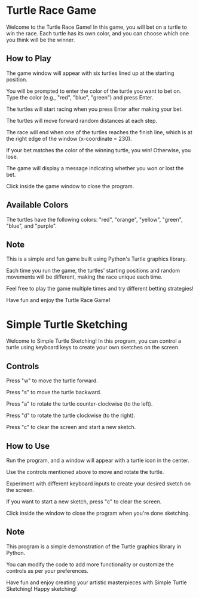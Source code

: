 # Turtle Race Game

Welcome to the Turtle Race Game! In this game, you will bet on a turtle to win the race. Each turtle has its own color, and you can choose which one you think will be the winner.

## How to Play

The game window will appear with six turtles lined up at the starting position.

You will be prompted to enter the color of the turtle you want to bet on. Type the color (e.g., "red", "blue", "green") and press Enter.

The turtles will start racing when you press Enter after making your bet.

The turtles will move forward random distances at each step.

The race will end when one of the turtles reaches the finish line, which is at the right edge of the window (x-coordinate = 230).

If your bet matches the color of the winning turtle, you win! Otherwise, you lose.

The game will display a message indicating whether you won or lost the bet.

Click inside the game window to close the program.

## Available Colors

The turtles have the following colors: "red", "orange", "yellow", "green", "blue", and "purple".

## Note

This is a simple and fun game built using Python's Turtle graphics library.

Each time you run the game, the turtles' starting positions and random movements will be different, making the race unique each time.

Feel free to play the game multiple times and try different betting strategies!

Have fun and enjoy the Turtle Race Game!

# Simple Turtle Sketching

Welcome to Simple Turtle Sketching! In this program, you can control a turtle using keyboard keys to create your own sketches on the screen.

## Controls

Press "w" to move the turtle forward.

Press "s" to move the turtle backward.

Press "a" to rotate the turtle counter-clockwise (to the left).

Press "d" to rotate the turtle clockwise (to the right).

Press "c" to clear the screen and start a new sketch.

## How to Use

Run the program, and a window will appear with a turtle icon in the center.

Use the controls mentioned above to move and rotate the turtle.

Experiment with different keyboard inputs to create your desired sketch on the screen.

If you want to start a new sketch, press "c" to clear the screen.

Click inside the window to close the program when you're done sketching.

## Note

This program is a simple demonstration of the Turtle graphics library in Python.

You can modify the code to add more functionality or customize the controls as per your preferences.

Have fun and enjoy creating your artistic masterpieces with Simple Turtle Sketching! Happy sketching!
